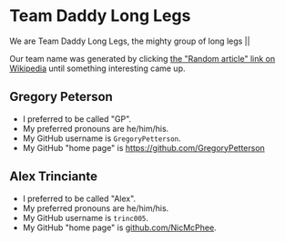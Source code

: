 # Team Daddy Long Legs

We are Team Daddy Long Legs, the mighty group of long legs ||

Our team name was generated by clicking [the "Random article" link on
Wikipedia](https://en.wikipedia.org/wiki/Special:Random)
until something interesting came up.

## Gregory Peterson

* I preferred to be called "GP".
* My preferred pronouns are he/him/his.
* My GitHub username is `GregoryPetterson`.
* My GitHub "home page" is https://github.com/GregoryPetterson

## Alex Trinciante

* I preferred to be called "Alex".
* My preferred pronouns are he/him/his.
* My GitHub username is `trinc005`.
* My GitHub "home page" is [github.com/NicMcPhee](https://github.com/trinc005/).